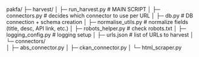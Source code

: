 pakfa/
├─ harvest/
│  ├─ run_harvest.py         # MAIN SCRIPT
│  ├─ connectors.py          # decides which connector to use per URL
│  ├─ db.py                  # DB connection + schema creation
│  ├─ normalise_utils.py     # normalize fields (title, desc, API link, etc.)
│  ├─ robots_helper.py       # check robots.txt
│  ├─ logging_config.py      # logging setup
│  ├─ urls.json              # list of URLs to harvest
│  └─ connectors/            
│      ├─ abs_connector.py
│      ├─ ckan_connector.py
│      └─ html_scraper.py
